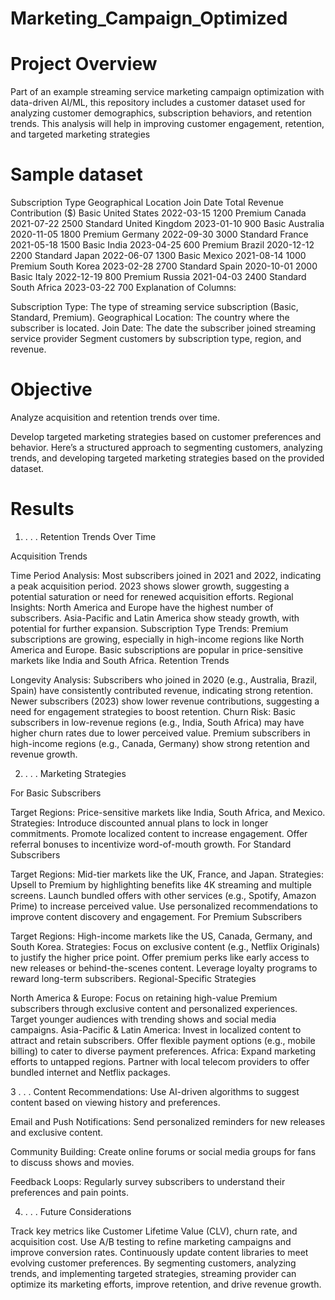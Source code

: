# Marketing_Campaign_Optimized

# Project Overview

Part of an example streaming service marketing campaign optimization with data-driven AI/ML, this repository includes a customer dataset used for analyzing customer demographics, subscription behaviors, and retention trends. This analysis will help in improving customer engagement, retention, and targeted marketing strategies


# Sample dataset 
Subscription Type	Geographical Location	Join Date	Total Revenue Contribution ($)
Basic	United States	2022-03-15	1200
Premium	Canada	2021-07-22	2500
Standard	United Kingdom	2023-01-10	900
Basic	Australia	2020-11-05	1800
Premium	Germany	2022-09-30	3000
Standard	France	2021-05-18	1500
Basic	India	2023-04-25	600
Premium	Brazil	2020-12-12	2200
Standard	Japan	2022-06-07	1300
Basic	Mexico	2021-08-14	1000
Premium	South Korea	2023-02-28	2700
Standard	Spain	2020-10-01	2000
Basic	Italy	2022-12-19	800
Premium	Russia	2021-04-03	2400
Standard	South Africa	2023-03-22	700
Explanation of Columns:

Subscription Type: The type of streaming service subscription (Basic, Standard, Premium).
Geographical Location: The country where the subscriber is located.
Join Date: The date the subscriber joined streaming service provider 
Segment customers by subscription type, region, and revenue.

# Objective 
Analyze acquisition and retention trends over time.

Develop targeted marketing strategies based on customer preferences and behavior.
Here’s a structured approach to segmenting customers, analyzing trends, and developing targeted marketing strategies based on the provided dataset.

# Results 

1. . . . Retention Trends Over Time 

Acquisition Trends

Time Period Analysis:
Most subscribers joined in 2021 and 2022, indicating a peak acquisition period.
2023 shows slower growth, suggesting a potential saturation or need for renewed acquisition efforts.
Regional Insights:
North America and Europe have the highest number of subscribers.
Asia-Pacific and Latin America show steady growth, with potential for further expansion.
Subscription Type Trends:
Premium subscriptions are growing, especially in high-income regions like North America and Europe.
Basic subscriptions are popular in price-sensitive markets like India and South Africa.
Retention Trends

Longevity Analysis:
Subscribers who joined in 2020 (e.g., Australia, Brazil, Spain) have consistently contributed revenue, indicating strong retention.
Newer subscribers (2023) show lower revenue contributions, suggesting a need for engagement strategies to boost retention.
Churn Risk:
Basic subscribers in low-revenue regions (e.g., India, South Africa) may have higher churn rates due to lower perceived value.
Premium subscribers in high-income regions (e.g., Canada, Germany) show strong retention and revenue growth.

2. . . . Marketing Strategies

For Basic Subscribers

Target Regions: Price-sensitive markets like India, South Africa, and Mexico.
Strategies:
Introduce discounted annual plans to lock in longer commitments.
Promote localized content to increase engagement.
Offer referral bonuses to incentivize word-of-mouth growth.
For Standard Subscribers

Target Regions: Mid-tier markets like the UK, France, and Japan.
Strategies:
Upsell to Premium by highlighting benefits like 4K streaming and multiple screens.
Launch bundled offers with other services (e.g., Spotify, Amazon Prime) to increase perceived value.
Use personalized recommendations to improve content discovery and engagement.
For Premium Subscribers

Target Regions: High-income markets like the US, Canada, Germany, and South Korea.
Strategies:
Focus on exclusive content (e.g., Netflix Originals) to justify the higher price point.
Offer premium perks like early access to new releases or behind-the-scenes content.
Leverage loyalty programs to reward long-term subscribers.
Regional-Specific Strategies

North America & Europe:
Focus on retaining high-value Premium subscribers through exclusive content and personalized experiences.
Target younger audiences with trending shows and social media campaigns.
Asia-Pacific & Latin America:
Invest in localized content to attract and retain subscribers.
Offer flexible payment options (e.g., mobile billing) to cater to diverse payment preferences.
Africa:
Expand marketing efforts to untapped regions.
Partner with local telecom providers to offer bundled internet and Netflix packages.


3 . . . Content Recommendations:
Use AI-driven algorithms to suggest content based on viewing history and preferences.

Email and Push Notifications:
Send personalized reminders for new releases and exclusive content.

Community Building:
Create online forums or social media groups for fans to discuss shows and movies.

Feedback Loops:
Regularly survey subscribers to understand their preferences and pain points.


4. . . . Future Considerations 

Track key metrics like Customer Lifetime Value (CLV), churn rate, and acquisition cost.
Use A/B testing to refine marketing campaigns and improve conversion rates.
Continuously update content libraries to meet evolving customer preferences.
By segmenting customers, analyzing trends, and implementing targeted strategies, streaming provider can optimize its marketing efforts, improve retention, and drive revenue growth.
